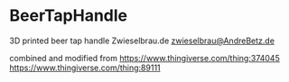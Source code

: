 # BeerTapHandle
3D printed beer tap handle
Zwieselbrau.de
zwieselbrau@AndreBetz.de

combined and modified from
https://www.thingiverse.com/thing:374045
https://www.thingiverse.com/thing:89111
